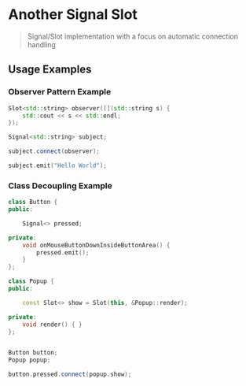 # Another Signal Slot
> Signal/Slot implementation with a focus on automatic connection handling

## Usage Examples
### Observer Pattern Example
```cpp
Slot<std::string> observer([](std::string s) {
    std::cout << s << std::endl;
});

Signal<std::string> subject;

subject.connect(observer);

subject.emit("Hello World");
```

### Class Decoupling Example
```cpp
class Button {
public:

    Signal<> pressed;

private:
    void onMouseButtonDownInsideButtonArea() {
        pressed.emit();
    }
};

class Popup {
public:

    const Slot<> show = Slot(this, &Popup::render);

private:
    void render() { }
};


Button button;
Popup popup;

button.pressed.connect(popup.show);
```
